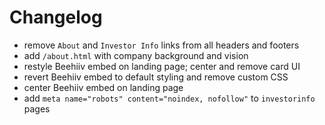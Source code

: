 # Changelog

- remove `About` and `Investor Info` links from all headers and footers
- add `/about.html` with company background and vision
- restyle Beehiiv embed on landing page; center and remove card UI
- revert Beehiiv embed to default styling and remove custom CSS
- center Beehiiv embed on landing page
- add `meta name="robots" content="noindex, nofollow"` to `investorinfo` pages
